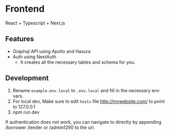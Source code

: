 # Frontend 

React + Typescript + Next.js

## Features
- Graphql API using Apollo and Hasura
- Auth using NextAuth
    - It creates all the necessary tables and schema for you.

## Development
1. Rename `example.env.local` to `.env.local` and fill in the necessary env vars.
2. For local dev, Make sure to edit `hosts` file http://mywebsite.com/ to point to 127.0.0.1
4. npm run dev


If authentication does not work, you can navigate to direclty by appending /borrower /lender or /admin1290 to the url.
